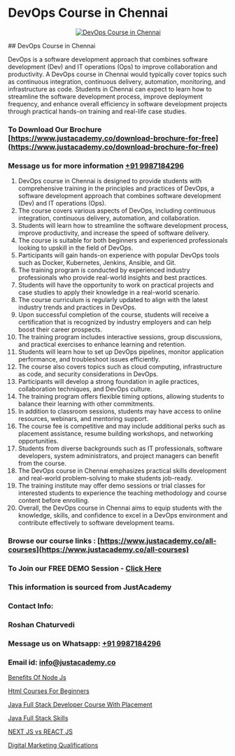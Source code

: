 # DevOps Course in Chennai

<p align="center">
  <a href="https://justacademy.co/program-detail/software-testing">
    <img src="https://justacademy.co/storage2/program_images/1704700438.webp" alt="DevOps Course in Chennai">
  </a>
</p>
## DevOps Course in Chennai

DevOps is a software development approach that combines software development (Dev) and IT operations (Ops) to improve collaboration and productivity. A DevOps course in Chennai would typically cover topics such as continuous integration, continuous delivery, automation, monitoring, and infrastructure as code. Students in Chennai can expect to learn how to streamline the software development process, improve deployment frequency, and enhance overall efficiency in software development projects through practical hands-on training and real-life case studies.
### To Download Our Brochure [https://www.justacademy.co/download-brochure-for-free](https://www.justacademy.co/download-brochure-for-free)
### Message us for more information [+91 9987184296](https://api.whatsapp.com/send?phone=919987184296)
1) DevOps course in Chennai is designed to provide students with comprehensive training in the principles and practices of DevOps, a software development approach that combines software development (Dev) and IT operations (Ops).
2) The course covers various aspects of DevOps, including continuous integration, continuous delivery, automation, and collaboration.
3) Students will learn how to streamline the software development process, improve productivity, and increase the speed of software delivery.
4) The course is suitable for both beginners and experienced professionals looking to upskill in the field of DevOps.
5) Participants will gain hands-on experience with popular DevOps tools such as Docker, Kubernetes, Jenkins, Ansible, and Git.
6) The training program is conducted by experienced industry professionals who provide real-world insights and best practices.
7) Students will have the opportunity to work on practical projects and case studies to apply their knowledge in a real-world scenario.
8) The course curriculum is regularly updated to align with the latest industry trends and practices in DevOps.
9) Upon successful completion of the course, students will receive a certification that is recognized by industry employers and can help boost their career prospects.
10) The training program includes interactive sessions, group discussions, and practical exercises to enhance learning and retention.
11) Students will learn how to set up DevOps pipelines, monitor application performance, and troubleshoot issues efficiently.
12) The course also covers topics such as cloud computing, infrastructure as code, and security considerations in DevOps.
13) Participants will develop a strong foundation in agile practices, collaboration techniques, and DevOps culture.
14) The training program offers flexible timing options, allowing students to balance their learning with other commitments.
15) In addition to classroom sessions, students may have access to online resources, webinars, and mentoring support.
16) The course fee is competitive and may include additional perks such as placement assistance, resume building workshops, and networking opportunities.
17) Students from diverse backgrounds such as IT professionals, software developers, system administrators, and project managers can benefit from the course.
18) The DevOps course in Chennai emphasizes practical skills development and real-world problem-solving to make students job-ready.
19) The training institute may offer demo sessions or trial classes for interested students to experience the teaching methodology and course content before enrolling.
20) Overall, the DevOps course in Chennai aims to equip students with the knowledge, skills, and confidence to excel in a DevOps environment and contribute effectively to software development teams.

### Browse our course links : [https://www.justacademy.co/all-courses](https://www.justacademy.co/all-courses) 
### To Join our FREE DEMO Session - [Click Here](https://www.justacademy.co/register-for-course-demo)


### This information is sourced from JustAcademy
### Contact Info:
### Roshan Chaturvedi
### Message us on Whatsapp: [+91 9987184296](https://api.whatsapp.com/send?phone=919987184296)
### Email id: [info@justacademy.co](mailto:info@justacademy.co)
                
[Benefits Of Node Js](https://www.linkedin.com/pulse/benefits-node-js-justacademy-brisbane-jugie?trackingId=rcuzt%2FkeWmjbaTF2EHVtLg%3D%3D&lipi=urn%3Ali%3Apage%3Ad_flagship3_company_admin%3B5cPDORNwQlqWF%2BECY5%2Fsgw%3D%3D)

[Html Courses For Beginners](https://www.linkedin.com/pulse/html-courses-beginners-justacademy-boston-g9kve?trackingId=Uw1SzmcjLBkD1dioZWGcdg%3D%3D&lipi=urn%3Ali%3Apage%3Ad_flagship3_company_admin%3BTbY8fN%2BZSiWS3%2FqQQu1Jtw%3D%3D)

[Java Full Stack Developer Course With Placement](https://medium.com/@prempja40/java-full-stack-developer-course-with-placement-50ca4f7e6186)

[Java Full Stack Skills](https://medium.com/@akanshapatil/java-full-stack-skills-440ee53ceffc)

[NEXT JS vs REACT JS](https://justacademyin.github.io/justacademy/next-js-vs-react-js)

[Digital Marketing Qualifications](https://justacademyin.github.io/justacademy/digital-marketing-qualifications)


